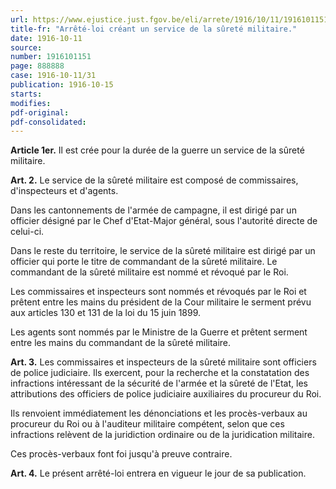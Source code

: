 ```yaml
---
url: https://www.ejustice.just.fgov.be/eli/arrete/1916/10/11/1916101151/justel
title-fr: "Arrêté-loi créant un service de la sûreté militaire."
date: 1916-10-11
source:
number: 1916101151
page: 888888
case: 1916-10-11/31
publication: 1916-10-15
starts:
modifies:
pdf-original:
pdf-consolidated:
---
```


**Article 1er.** Il est crée pour la durée de la guerre un service de la sûreté militaire.

**Art. 2.** Le service de la sûreté militaire est composé de commissaires, d'inspecteurs et d'agents.

Dans les cantonnements de l'armée de campagne, il est dirigé par un officier désigné par le Chef d'Etat-Major général, sous l'autorité directe de celui-ci.

Dans le reste du territoire, le service de la sûreté militaire est dirigé par un officier qui porte le titre de commandant de la sûreté militaire. Le commandant de la sûreté militaire est nommé et révoqué par le Roi.

Les commissaires et inspecteurs sont nommés et révoqués par le Roi et prêtent entre les mains du président de la Cour militaire le serment prévu aux articles 130 et 131 de la loi du 15 juin 1899.

Les agents sont nommés par le Ministre de la Guerre et prêtent serment entre les mains du commandant de la sûreté militaire.

**Art. 3.** Les commissaires et inspecteurs de la sûreté militaire sont officiers de police judiciaire. Ils exercent, pour la recherche et la constatation des infractions intéressant de la sécurité de l'armée et la sûreté de l'Etat, les attributions des officiers de police judiciaire auxiliaires du procureur du Roi.

Ils renvoient immédiatement les dénonciations et les procès-verbaux au procureur du Roi ou à l'auditeur militaire compétent, selon que ces infractions relèvent de la juridiction ordinaire ou de la juridication militaire.

Ces procès-verbaux font foi jusqu'à preuve contraire.

**Art. 4.** Le présent arrêté-loi entrera en vigueur le jour de sa publication.
